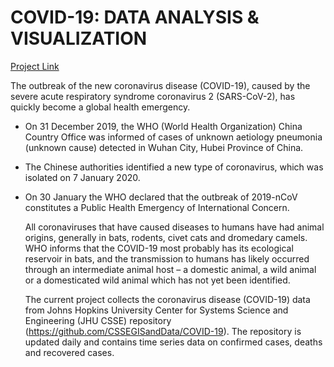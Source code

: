 # COVID-19: DATA ANALYSIS & VISUALIZATION

<a href="https://bdetanico.github.io/COVID-19-DATA-ANALYSIS-VISUALIZATION/Project_COVID-19.html">Project Link</a>

  The outbreak of the new coronavirus disease (COVID-19), caused by the severe acute respiratory syndrome coronavirus 2 (SARS-CoV-2), has quickly become a global health emergency.

- On 31 December 2019, the WHO (World Health Organization) China Country Office was informed of cases of unknown aetiology pneumonia (unknown cause) detected in Wuhan City, Hubei Province of China.
- The Chinese authorities identified a new type of coronavirus, which was isolated on 7 January 2020.
- On 30 January the WHO declared that the outbreak of 2019-nCoV constitutes a Public Health Emergency of International Concern.

  All coronaviruses that have caused diseases to humans have had animal origins, generally in bats, rodents, civet cats and dromedary camels. WHO informs that the COVID-19 most probably has its ecological reservoir in bats, and the transmission to humans has likely occurred through an intermediate animal host – a domestic animal, a wild animal or a domesticated wild animal which has not yet been identified.

  The current project collects the coronavirus disease (COVID-19) data from Johns Hopkins University Center for Systems Science and Engineering (JHU CSSE) repository (https://github.com/CSSEGISandData/COVID-19). The repository is updated daily and contains time series data on confirmed cases, deaths and recovered cases.
